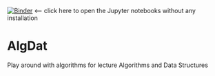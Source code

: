 [![Binder](https://mybinder.org/badge_logo.svg)](https://mybinder.org/v2/gh/JensLiebehenschel/AlgDat/HEAD)
<-- click here to open the Jupyter notebooks without any installation
# AlgDat
Play around with algorithms for lecture Algorithms and Data Structures

